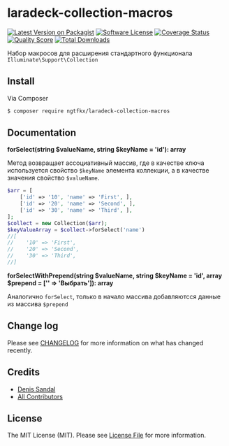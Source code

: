 # laradeck-collection-macros

[![Latest Version on Packagist][ico-version]][link-packagist]
[![Software License][ico-license]](LICENSE.md)
[![Coverage Status][ico-scrutinizer]][link-scrutinizer]
[![Quality Score][ico-code-quality]][link-code-quality]
[![Total Downloads][ico-downloads]][link-downloads]

Набор макросов для расширения стандартного функционала `Illuminate\Support\Collection`

## Install

Via Composer

``` bash
$ composer require ngtfkx/laradeck-collection-macros
```

## Documentation

**forSelect(string $valueName, string $keyName = 'id'): array**

Метод возвращает ассоциативный массив, где в качестве ключа используется свойство `$keyName` элемента коллекции,
а в качестве значения свойство `$valueName`.

``` php
$arr = [
    ['id' => '10', 'name' => 'First', ],
    ['id' => '20', 'name' => 'Second', ],
    ['id' => '30', 'name' => 'Third', ],
];
$collect = new Collection($arr);
$keyValueArray = $collect->forSelect('name')
//[
//    '10' => 'First',
//    '20' => 'Second',
//    '30' => 'Third',
//]
```

**forSelectWithPrepend(string $valueName, string $keyName = 'id', array $prepend = ['' => 'Выбрать']): array**

Аналогично `forSelect`, только в начало массива добавляютсся данные из массива `$prepend`

## Change log

Please see [CHANGELOG](CHANGELOG.md) for more information on what has changed recently.

## Credits

- [Denis Sandal][link-author]
- [All Contributors][link-contributors]

## License

The MIT License (MIT). Please see [License File](LICENSE.md) for more information.

[ico-version]: https://img.shields.io/packagist/v/ngtfkx/laradeck-collection-macros.svg?style=flat-square
[ico-license]: https://img.shields.io/badge/license-MIT-brightgreen.svg?style=flat-square
[ico-travis]: https://img.shields.io/travis/ngtfkx/laradeck-collection-macros/master.svg?style=flat-square
[ico-scrutinizer]: https://img.shields.io/scrutinizer/coverage/g/ngtfkx/laradeck-collection-macros.svg?style=flat-square
[ico-code-quality]: https://img.shields.io/scrutinizer/g/ngtfkx/laradeck-collection-macros.svg?style=flat-square
[ico-downloads]: https://img.shields.io/packagist/dt/ngtfkx/laradeck-collection-macros.svg?style=flat-square

[link-packagist]: https://packagist.org/packages/ngtfkx/laradeck-collection-macros
[link-travis]: https://travis-ci.org/ngtfkx/laradeck-collection-macros
[link-scrutinizer]: https://scrutinizer-ci.com/g/ngtfkx/laradeck-collection-macros/code-structure
[link-code-quality]: https://scrutinizer-ci.com/g/ngtfkx/laradeck-collection-macros
[link-downloads]: https://packagist.org/packages/ngtfkx/laradeck-collection-macros
[link-author]: https://github.com/:author_username
[link-contributors]: ../../contributors
